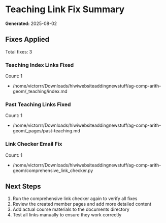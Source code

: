 # Teaching Link Fix Summary
**Generated:** 2025-08-02

## Fixes Applied
Total fixes: 3

### Teaching Index Links Fixed
Count: 1
- /home/victorrr/Downloads/hiwiwebsiteaddingnewstuff/ag-comp-arith-geom/_teaching/index.md

### Past Teaching Links Fixed
Count: 1
- /home/victorrr/Downloads/hiwiwebsiteaddingnewstuff/ag-comp-arith-geom/_pages/past-teaching.md

### Link Checker Email Fix
Count: 1
- /home/victorrr/Downloads/hiwiwebsiteaddingnewstuff/ag-comp-arith-geom/comprehensive_link_checker.py

## Next Steps
1. Run the comprehensive link checker again to verify all fixes
2. Review the created member pages and add more detailed content
3. Add actual course materials to the documents directory
4. Test all links manually to ensure they work correctly